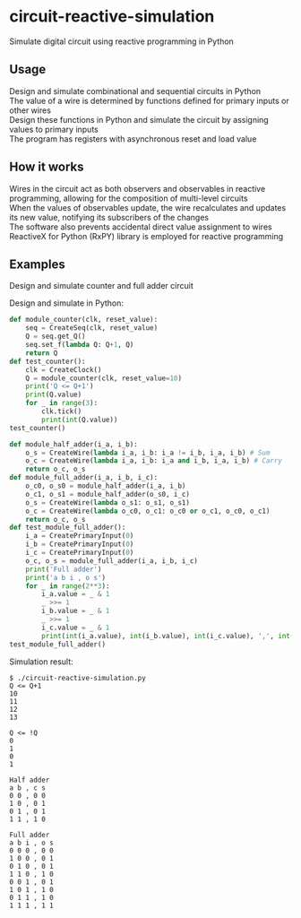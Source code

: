 # circuit-reactive-simulation

Simulate digital circuit using reactive programming in Python

## Usage

Design and simulate combinational and sequential circuits in Python  
The value of a wire is determined by functions defined for primary inputs or other wires  
Design these functions in Python and simulate the circuit by assigning values to primary inputs  
The program has registers with asynchronous reset and load value

## How it works

Wires in the circuit act as both observers and observables in reactive programming, allowing for the composition of multi-level circuits  
When the values of observables update, the wire recalculates and updates its new value, notifying its subscribers of the changes  
The software also prevents accidental direct value assignment to wires  
ReactiveX for Python (RxPY) library is employed for reactive programming  

## Examples

Design and simulate counter and full adder circuit

Design and simulate in Python:

```python
def module_counter(clk, reset_value):
    seq = CreateSeq(clk, reset_value)
    Q = seq.get_Q()
    seq.set_f(lambda Q: Q+1, Q)
    return Q
def test_counter():
    clk = CreateClock()
    Q = module_counter(clk, reset_value=10)
    print('Q <= Q+1')
    print(Q.value)
    for _ in range(3):
        clk.tick()
        print(int(Q.value))
test_counter()

def module_half_adder(i_a, i_b):
    o_s = CreateWire(lambda i_a, i_b: i_a != i_b, i_a, i_b) # Sum
    o_c = CreateWire(lambda i_a, i_b: i_a and i_b, i_a, i_b) # Carry
    return o_c, o_s
def module_full_adder(i_a, i_b, i_c):
    o_c0, o_s0 = module_half_adder(i_a, i_b)
    o_c1, o_s1 = module_half_adder(o_s0, i_c)
    o_s = CreateWire(lambda o_s1: o_s1, o_s1)
    o_c = CreateWire(lambda o_c0, o_c1: o_c0 or o_c1, o_c0, o_c1)
    return o_c, o_s
def test_module_full_adder():
    i_a = CreatePrimaryInput(0)
    i_b = CreatePrimaryInput(0)
    i_c = CreatePrimaryInput(0)
    o_c, o_s = module_full_adder(i_a, i_b, i_c)
    print('Full adder')
    print('a b i , o s')
    for _ in range(2**3):
        i_a.value = _ & 1
        _ >>= 1
        i_b.value = _ & 1
        _ >>= 1
        i_c.value = _ & 1
        print(int(i_a.value), int(i_b.value), int(i_c.value), ',', int(o_c.value), int(o_s.value))
test_module_full_adder()
```

Simulation result:

```
$ ./circuit-reactive-simulation.py
Q <= Q+1
10
11
12
13

Q <= !Q
0
1
0
1

Half adder
a b , c s
0 0 , 0 0
1 0 , 0 1
0 1 , 0 1
1 1 , 1 0

Full adder
a b i , o s
0 0 0 , 0 0
1 0 0 , 0 1
0 1 0 , 0 1
1 1 0 , 1 0
0 0 1 , 0 1
1 0 1 , 1 0
0 1 1 , 1 0
1 1 1 , 1 1
```
